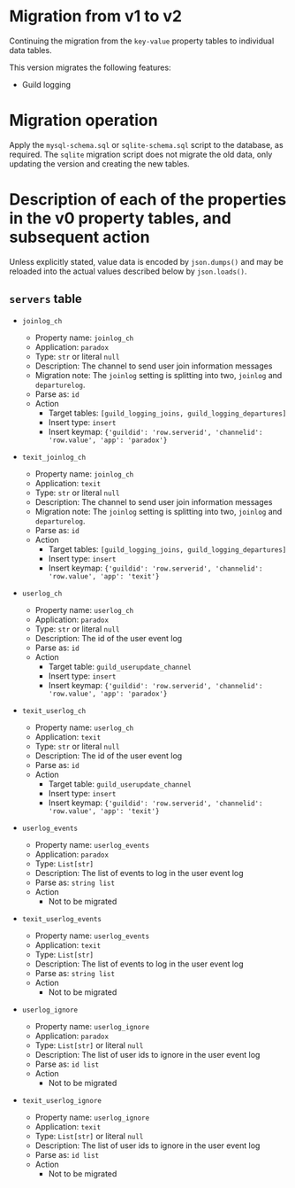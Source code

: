 # Migration from v1 to v2
Continuing the migration from the `key-value` property tables to individual data tables.

This version migrates the following features:
* Guild logging

# Migration operation
Apply the `mysql-schema.sql` or `sqlite-schema.sql` script to the database, as required.
The `sqlite` migration script does not migrate the old data, only updating the version and creating the new tables.


# Description of each of the properties in the v0 property tables, and subsequent action
Unless explicitly stated, value data is encoded by `json.dumps()` and may be reloaded into the actual values described below by `json.loads()`.

## `servers` table
* `joinlog_ch`
    * Property name: `joinlog_ch`
    * Application: `paradox`
    * Type: `str` or literal `null`
    * Description: The channel to send user join information messages
    * Migration note: The `joinlog` setting is splitting into two, `joinlog` and `departurelog`.
    * Parse as: `id`
    * Action
        * Target tables: `[guild_logging_joins, guild_logging_departures]`
        * Insert type: `insert`
        * Insert keymap: `{'guildid': 'row.serverid', 'channelid': 'row.value', 'app': 'paradox'}`

* `texit_joinlog_ch`
    * Property name: `joinlog_ch`
    * Application: `texit`
    * Type: `str` or literal `null`
    * Description: The channel to send user join information messages
    * Migration note: The `joinlog` setting is splitting into two, `joinlog` and `departurelog`.
    * Parse as: `id`
    * Action
        * Target tables: `[guild_logging_joins, guild_logging_departures]`
        * Insert type: `insert`
        * Insert keymap: `{'guildid': 'row.serverid', 'channelid': 'row.value', 'app': 'texit'}`

* `userlog_ch`
    * Property name: `userlog_ch`
    * Application: `paradox`
    * Type: `str` or literal `null`
    * Description: The id of the user event log
    * Parse as: `id`
    * Action
        * Target table: `guild_userupdate_channel`
        * Insert type: `insert`
        * Insert keymap: `{'guildid': 'row.serverid', 'channelid': 'row.value', 'app': 'paradox'}`

* `texit_userlog_ch`
    * Property name: `userlog_ch`
    * Application: `texit`
    * Type: `str` or literal `null`
    * Description: The id of the user event log
    * Parse as: `id`
    * Action
        * Target table: `guild_userupdate_channel`
        * Insert type: `insert`
        * Insert keymap: `{'guildid': 'row.serverid', 'channelid': 'row.value', 'app': 'texit'}`

* `userlog_events`
    * Property name: `userlog_events`
    * Application: `paradox`
    * Type: `List[str]`
    * Description: The list of events to log in the user event log
    * Parse as: `string list`
    * Action
        * Not to be migrated

* `texit_userlog_events`
    * Property name: `userlog_events`
    * Application: `texit`
    * Type: `List[str]`
    * Description: The list of events to log in the user event log
    * Parse as: `string list`
    * Action
        * Not to be migrated

* `userlog_ignore`
    * Property name: `userlog_ignore`
    * Application: `paradox`
    * Type: `List[str]` or literal `null`
    * Description: The list of user ids to ignore in the user event log
    * Parse as: `id list`
    * Action
        * Not to be migrated

* `texit_userlog_ignore`
    * Property name: `userlog_ignore`
    * Application: `texit`
    * Type: `List[str]` or literal `null`
    * Description: The list of user ids to ignore in the user event log
    * Parse as: `id list`
    * Action
        * Not to be migrated
